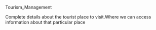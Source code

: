 Tourism_Management
        
Complete details about the tourist place to visit.Where we can access information about that particular place
